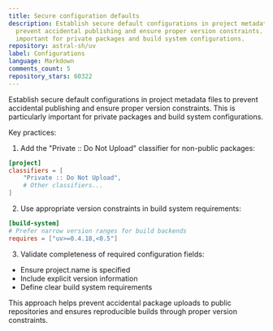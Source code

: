 ```yaml
---
title: Secure configuration defaults
description: Establish secure default configurations in project metadata files to
  prevent accidental publishing and ensure proper version constraints. This is particularly
  important for private packages and build system configurations.
repository: astral-sh/uv
label: Configurations
language: Markdown
comments_count: 5
repository_stars: 60322
---
```


Establish secure default configurations in project metadata files to prevent accidental publishing and ensure proper version constraints. This is particularly important for private packages and build system configurations.

Key practices:
1. Add the "Private :: Do Not Upload" classifier for non-public packages:
```toml
[project]
classifiers = [
    "Private :: Do Not Upload",
    # Other classifiers...
]
```

2. Use appropriate version constraints in build system requirements:
```toml
[build-system]
# Prefer narrow version ranges for build backends
requires = ["uv>=0.4.18,<0.5"]
```

3. Validate completeness of required configuration fields:
- Ensure project.name is specified
- Include explicit version information
- Define clear build system requirements

This approach helps prevent accidental package uploads to public repositories and ensures reproducible builds through proper version constraints.